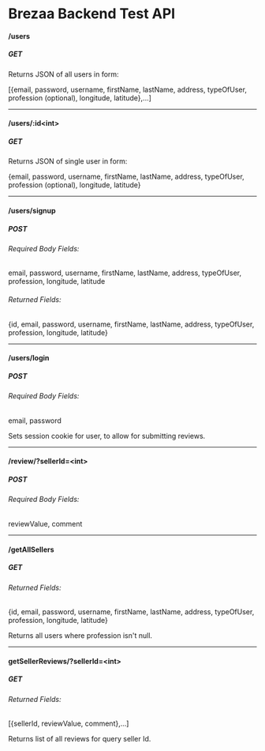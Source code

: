 # Brezaa Backend Test API

#### /users

##### GET

Returns JSON of all users in form:

[{email, password, username, firstName, lastName, address, typeOfUser, profession (optional), longitude, latitude},...]

---

#### /users/:id\<int>

##### GET

Returns JSON of single user in form:

{email, password, username, firstName, lastName, address, typeOfUser, profession (optional), longitude, latitude}

---

#### /users/signup

##### POST

###### Required Body Fields:

email, password, username, firstName, lastName, address, typeOfUser, profession, longitude, latitude

###### Returned Fields:

{id, email, password, username, firstName, lastName, address, typeOfUser, profession, longitude, latitude}

---

#### /users/login

##### POST

###### Required Body Fields:

email, password

Sets session cookie for user, to allow for submitting reviews.

---

#### /review/?sellerId=\<int>

##### POST

###### Required Body Fields:

reviewValue, comment

---

#### /getAllSellers

##### GET

###### Returned Fields:

{id, email, password, username, firstName, lastName, address, typeOfUser, profession, longitude, latitude}

Returns all users where profession isn't null.

---

#### getSellerReviews/?sellerId=\<int>

##### GET

###### Returned Fields:

[{sellerId, reviewValue, comment},...]

Returns list of all reviews for query seller Id.
